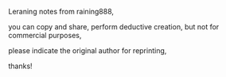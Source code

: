 Leraning notes from raining888,

you can copy and share, perform deductive creation, but not for commercial purposes,

please indicate the original author for reprinting,

thanks!
